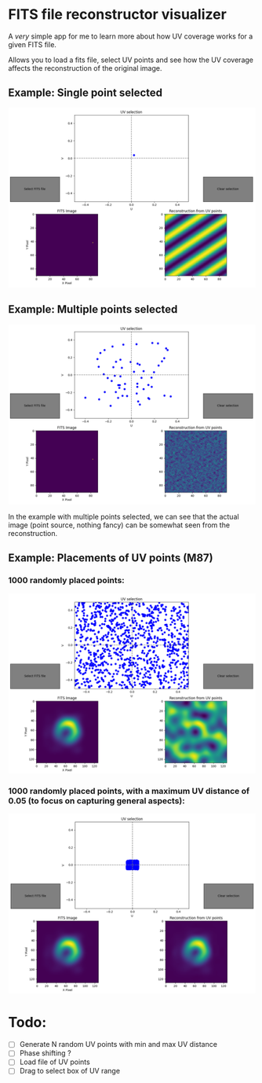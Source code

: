 # FITS file reconstructor visualizer
A *very* simple app for me to learn more about how UV coverage works for a given FITS file. 

Allows you to load a fits file, select UV points and see how the UV coverage affects the reconstruction of the original image. 

## Example: Single point selected
![single_img](./imgs/single_point_selected.png)

## Example: Multiple points selected
![multipe_img](./imgs/multiple_points_selected.png)

In the example with multiple points selected, we can see that the actual image (point source, nothing fancy) can be somewhat seen from the reconstruction.


## Example: Placements of UV points (M87)
### 1000 randomly placed points:

![m87_rand_spread](./imgs/m87_spread_out.png)

### 1000 randomly placed points, with a maximum UV distance of 0.05 (to focus on capturing general aspects):

![m87_rand_centered](./imgs/m87_centered.png)

# Todo:
- [ ] Generate N random UV points with min and max UV distance
- [ ] Phase shifting ?
- [ ] Load file of UV points
- [ ] Drag to select box of UV range